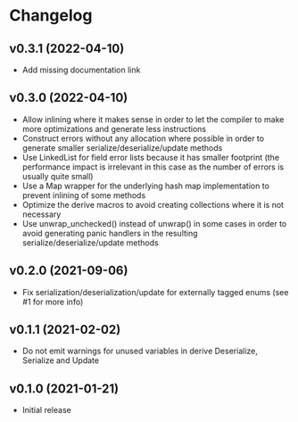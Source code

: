 # Changelog

## v0.3.1 (2022-04-10)

* Add missing documentation link

## v0.3.0 (2022-04-10)

* Allow inlining where it makes sense in order to let the compiler to make more
  optimizations and generate less instructions
* Construct errors without any allocation where possible in order to generate
  smaller serialize/deserialize/update methods
* Use LinkedList for field error lists because it has smaller footprint (the
  performance impact is irrelevant in this case as the number of errors is
  usually quite small)
* Use a Map wrapper for the underlying hash map implementation to prevent
  inlining of some methods
* Optimize the derive macros to avoid creating collections where it is not
  necessary
* Use unwrap_unchecked() instead of unwrap() in some cases in order to avoid
  generating panic handlers in the resulting serialize/deserialize/update
  methods

## v0.2.0 (2021-09-06)

* Fix serialization/deserialization/update for externally tagged enums (see #1
  for more info)

## v0.1.1 (2021-02-02)

* Do not emit warnings for unused variables in derive Deserialize, Serialize
  and Update

## v0.1.0 (2021-01-21)

* Initial release
